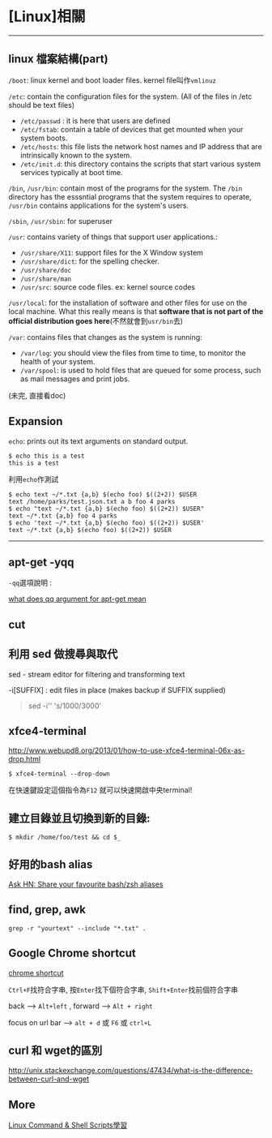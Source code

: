 # [Linux]相關

---------

## linux 檔案結構(part)

`/boot`: linux kernel and boot loader files.  kernel file叫作`vmlinuz`

`/etc`: contain the configuration files for the system.  (All of the files in /etc should be text files)

  - `/etc/passwd` : it is here that users are defined
  - `/etc/fstab`: contain a table of  devices that get mounted when your system boots.
  - `/etc/hosts`: this file lists the network host names and IP address that are intrinsically known to the system.
  - `/etc/init.d`: this directory contains the scripts that start various system services typically at boot time.

`/bin`, `/usr/bin`:  contain most of the programs for the system. The `/bin` directory has the esssntial programs that the system requires to operate, `/usr/bin` contains applications for the system's users.

`/sbin`, `/usr/sbin`: for superuser

`/usr`: contains variety of things that support user applications.:

  - `/usr/share/X11`: support files for the X Window system
  - `/usr/share/dict`: for the spelling checker.
  - `/usr/share/doc`
  - `/usr/share/man`
  - `/usr/src`: source code files. ex: kernel source codes

`/usr/local`: for the installation of software and other files for use on the local machine. What this really means is that **software that is not part of the official distribution goes here**(不然就會到`usr/bin`去)

`/var`: contains files that changes as the system is running:

  - `/var/log`: you should view the files from time to time, to monitor the health of your system.
  - `/var/spool`: is used to hold files that are queued for some process, such as mail messages and print jobs.

(未完, 直接看doc)


## Expansion

`echo`: prints out its text arguments on standard output.

```
$ echo this is a test
this is a test
```

利用`echo`作測試

```
$ echo text ~/*.txt {a,b} $(echo foo) $((2+2)) $USER
text /home/parks/test.json.txt a b foo 4 parks
$ echo "text ~/*.txt {a,b} $(echo foo) $((2+2)) $USER"
text ~/*.txt {a,b} foo 4 parks
$ echo 'text ~/*.txt {a,b} $(echo foo) $((2+2)) $USER'
text ~/*.txt {a,b} $(echo foo) $((2+2)) $USER
```
------

## apt-get -yqq

`-qq`選項說明 :

[what does qq argument for apt-get mean](http://serverfault.com/questions/644180/what-does-qq-argument-for-apt-get-mean)


## cut 


## 利用 sed 做搜尋與取代

sed - stream editor for filtering and transforming text

 -i[SUFFIX] : edit files in place (makes backup if SUFFIX supplied)

 > sed -i'' 's/1000/3000'


## xfce4-terminal

http://www.webupd8.org/2013/01/how-to-use-xfce4-terminal-06x-as-drop.html

``` 
$ xfce4-terminal --drop-down
```

在快速鍵設定這個指令為`F12` 就可以快速開啟中央terminal! 


## 建立目錄並且切換到新的目錄:

```
$ mkdir /home/foo/test && cd $_
```

## 好用的bash alias 

[Ask HN: Share your favourite bash/zsh aliases](https://news.ycombinator.com/item?id=9869231)

## find, grep, awk

`grep -r "yourtext" --include "*.txt" .` 


## Google Chrome shortcut

[chrome shortcut](https://support.google.com/chrome/answer/157179?hl=en)

`Ctrl+F`找符合字串, 按`Enter`找下個符合字串, `Shift+Enter`找前個符合字串

back --> `Alt+left` , forward --> `Alt + right`

focus on url bar --> `alt + d` 或 `F6` 或 `ctrl+L`


## curl 和 wget的區別

http://unix.stackexchange.com/questions/47434/what-is-the-difference-between-curl-and-wget

## More 

[Linux Command & Shell Scripts學習](http://linuxcommand.org/index.php)
